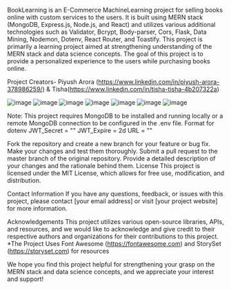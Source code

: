 BookLearning
is an E-Commerce MachineLearning  project for selling books online with custom services to the users. It is built using MERN stack (MongoDB, Express.js, Node.js, and React) and utilizes various additional technologies such as Validator, Bcrypt, Body-parser, Cors, Flask, Data Mining, Nodemon, Dotenv, React Router, and Toastify. This project is primarily a learning project aimed at strengthening understanding of the MERN stack and data science concepts. The goal of this project is to provide a personalized experience to the users while purchasing books online.

Project Creators- Piyush Arora (https://www.linkedin.com/in/piyush-arora-378986259/) & Tisha(https://www.linkedin.com/in/tisha-tisha-4b207322a)


![image](https://user-images.githubusercontent.com/74443858/233727712-8eb46d47-15b8-45c5-8e96-19a4e4729256.png)
![image](https://user-images.githubusercontent.com/74443858/233727721-984dfd73-371b-4a64-b056-46973c76d13c.png)
![image](https://user-images.githubusercontent.com/74443858/233727741-e0b6bb28-4356-4d0d-a0e0-49368d72f0b0.png)
![image](https://user-images.githubusercontent.com/74443858/233727752-2998ecb2-c277-4174-bd67-c7a441421e23.png)
![image](https://user-images.githubusercontent.com/74443858/233727769-a8b75eaa-6c1f-4a22-88c6-8af6c91127f5.png)
![image](https://user-images.githubusercontent.com/74443858/233727776-f97d0587-7b35-43e4-a4bd-904e422751bf.png)
![image](https://user-images.githubusercontent.com/74443858/233727790-85676021-b466-41d2-b9fa-77a207cbf789.png)



Note: This project requires MongoDB to be installed and running locally or a remote MongoDB connection to be configured in the .env file.
      Format for dotenv JWT_Secret = "" 
                        JWT_Expire = 2d 
                        URL = ""
                        
Fork the repository and create a new branch for your feature or bug fix.
Make your changes and test them thoroughly.
Submit a pull request to the master branch of the original repository.
Provide a detailed description of your changes and the rationale behind them.
License
This project is licensed under the MIT License, which allows for free use, modification, and distribution.

Contact Information
If you have any questions, feedback, or issues with this project, please contact [your email address] or visit [your project website] for more information.

Acknowledgements
This project utilizes various open-source libraries, APIs, and resources, and we would like to acknowledge and give credit to their respective authors and organizations for their contributions to this project.
*The Project Uses Font Awesome (https://fontawesome.com) and StorySet (https://storyset.com) for resources

We hope you find this project helpful for strengthening your grasp on the MERN stack and data science concepts, and we appreciate your interest and support!

